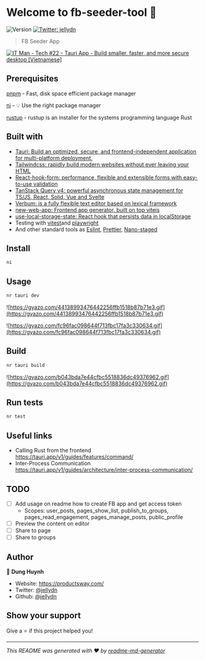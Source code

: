 # Welcome to fb-seeder-tool 👋

![Version](https://img.shields.io/badge/version-0.0.1-blue.svg?cacheSeconds=2592000)
[![Twitter: jellydn](https://img.shields.io/twitter/follow/jellydn.svg?style=social)](https://twitter.com/jellydn)

> FB Seeder App

[![IT Man - Tech #22 - Tauri App - Build smaller, faster, and more secure desktop [Vietnamese]](https://i.ytimg.com/vi/SdLGyC8BtOE/hqdefault.jpg)](https://www.youtube.com/watch?v=SdLGyC8BtOE)

## Prerequisites

[pnpm](https://pnpm.io/) - Fast, disk space efficient package manager

[ni](https://github.com/antfu/ni) - 💡 Use the right package manager

[rustup](https://rustup.rs/) - rustup is an installer for the systems programming language Rust

## Built with

- [Tauri: Build an optimized, secure, and frontend-independent application for multi-platform deployment.](https://tauri.app/)
- [Tailwindcss: rapidly build modern websites without ever leaving your HTML](https://tailwindcss.com/)
- [React-hook-form: performance, flexible and extensible forms with easy-to-use validation](https://www.react-hook-form.com/)
- [TanStack Query v4: powerful asynchronous state management for TS/JS, React, Solid, Vue and Svelte](https://tanstack.com/query/v4)
- [Verbum: is a fully flexible text editor based on lexical framework](https://github.com/ozanyurtsever/verbum)
- [new-web-app: Frontend app generator, built on top vitejs](https://github.com/jellydn/new-web-app)
- [use-local-storage-state: React hook that persists data in localStorage](https://github.com/astoilkov/use-local-storage-state)
- Testing with [vitest](https://vitest.dev/)and [playwright](https://playwright.dev/)
- And other standard tools as [Eslint](https://eslint.org/), [Prettier](https://prettier.io/), [Nano-staged](https://github.com/usmanyunusov/nano-staged)

## Install

```sh
ni
```

## Usage

```sh
nr tauri dev
```

![https://gyazo.com/44138993476442256ffb1518b87b71e3.gif](https://gyazo.com/44138993476442256ffb1518b87b71e3.gif)

![https://gyazo.com/fc96fac098644f713fbc17fa3c330634.gif](https://gyazo.com/fc96fac098644f713fbc17fa3c330634.gif)

## Build

```sh
nr tauri build
```

![https://gyazo.com/b043bda7e44cfbc5518836dc49376962.gif](https://gyazo.com/b043bda7e44cfbc5518836dc49376962.gif)

## Run tests

```sh
nr test
```

## Useful links

- Calling Rust from the frontend https://tauri.app/v1/guides/features/command/
- Inter-Process Communication https://tauri.app/v1/guides/architecture/inter-process-communication/

## TODO

- [ ] Add usage on readme how to create FB app and get access token
  - Scopes: user_posts, pages_show_list, publish_to_groups, pages_read_engagement, pages_manage_posts, public_profile
- [ ] Preview the content on editor
- [ ] Share to page
- [ ] Share to groups

## Author

👤 **Dung Huynh**

- Website: https://productsway.com/
- Twitter: [@jellydn](https://twitter.com/jellydn)
- Github: [@jellydn](https://github.com/jellydn)

## Show your support

Give a ⭐️ if this project helped you!

---

_This README was generated with ❤️ by [readme-md-generator](https://github.com/kefranabg/readme-md-generator)_
